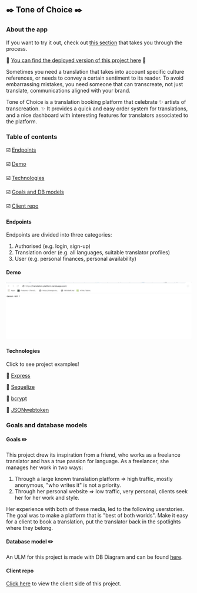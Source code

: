 ## :black_nib: Tone of Choice :black_nib:

### About the app 

If you want to try it out, check out [this section](#how-to-use-and-intall-this-app) that takes you through the process.

:eyes: [You can find the deployed version of this project here](https://naughty-lumiere-bdfc94.netlify.app/) :eyes:

Sometimes you need a translation that takes into account specific culture references, or needs to convey a certain sentiment to its reader.
To avoid embarrassing mistakes, you need someone that can transcreate, not just translate, communications aligned with your brand. 

Tone of Choice is a translation booking platform that celebrate :sparkles: artists of transcreation. :sparkles:
It provides a quick and easy order system for translations, and a nice dashboard with interesting features for translators associated to the platform.

### Table of contents

:ballot_box_with_check: [Endpoints](#endpoints)

:ballot_box_with_check: [Demo](#demo)

:ballot_box_with_check: [Technologies](#technologies)

:ballot_box_with_check: [Goals and DB models](#goals-and-database-models)

:ballot_box_with_check: [Client repo](#client-repo)

#### Endpoints
Endpoints are divided into three categories:
1. Authorised (e.g. login, sign-up)
2. Translation order (e.g. all languages, suitable translator profiles)
3. User (e.g. personal finances, personal availability)

#### Demo
![heroku endpoint demo](heroku.gif)


#### Technologies
Click to see project examples!

:round_pushpin: [Express](https://github.com/DVE91/translator-platform-server/blob/development/index.js)

:round_pushpin: [Sequelize](https://github.com/DVE91/translator-platform-server/tree/development/models)

:round_pushpin: [bcrypt](https://github.com/DVE91/translator-platform-server/blob/development/routers/auth.js)

:round_pushpin: [JSONwebtoken](https://github.com/DVE91/translator-platform-server/blob/development/auth/jwt.js)

### Goals and database models 

#### Goals :pencil2:
This project drew its inspiration from a friend, who works as a freelance translator and has a true passion for language.
As a freelancer, she manages her work in two ways:
1. Through a large known translation platform => high traffic, mostly anonymous, "who writes it" is not a priority.
2. Through her personal website => low traffic, very personal, clients seek her for her work and style.

Her experience with both of these media, led to the following userstories.
The goal was to make a platform that is "best of both worlds". Make it easy for a client to book a translation, 
put the translator back in the spotlights where they belong. 

#### Database model :pencil2:

An ULM for this project is made with DB Diagram and can be found [here](https://dbdiagram.io/d/5f15af5574ca2227330d9588).

#### Client repo

[Click here](https://github.com/DVE91/translator-platform-client) to view the client side of this project.





